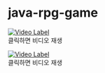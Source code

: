 # java-rpg-game

[![Video Label](http://img.youtube.com/vi/EoAe26bLDQ0/0.jpg)](https://youtu.be/EoAe26bLDQ0?t=0s)  
클릭하면 비디오 재생


[![Video Label](http://img.youtube.com/viW-_PS2y2YEE/0.jpg)](https://youtu.be/W-_PS2y2YEE?t=0s)  
클릭하면 비디오 재생
